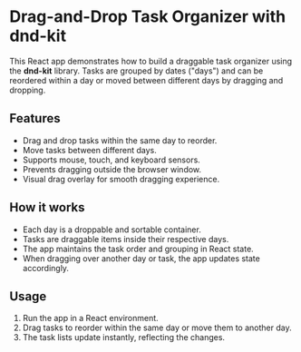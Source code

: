 # Drag-and-Drop Task Organizer with dnd-kit

This React app demonstrates how to build a draggable task organizer using the **dnd-kit** library. Tasks are grouped by dates ("days") and can be reordered within a day or moved between different days by dragging and dropping.

## Features

* Drag and drop tasks within the same day to reorder.
* Move tasks between different days.
* Supports mouse, touch, and keyboard sensors.
* Prevents dragging outside the browser window.
* Visual drag overlay for smooth dragging experience.

## How it works

* Each day is a droppable and sortable container.
* Tasks are draggable items inside their respective days.
* The app maintains the task order and grouping in React state.
* When dragging over another day or task, the app updates state accordingly.

## Usage

1. Run the app in a React environment.
2. Drag tasks to reorder within the same day or move them to another day.
3. The task lists update instantly, reflecting the changes.

